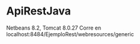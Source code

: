 # ApiRestJava
Netbeans 8.2, Tomcat 8.0.27 
Corre en localhost:8484/EjemploRest/webresources/generic
